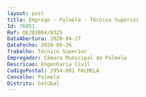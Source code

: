 ```yaml
--- 
layout: post
title: Emprego - Palmela - Técnico Superior
Id: 76051
Ref: OE202004/0325
DataAbertura: 2020-04-27
DataFecho: 2020-05-26
Trabalho: Técnico Superior
Empregador: Câmara Municipal de Palmela
Descricao: Engenharia Civil
CodigoPostal: 2954-001 PALMELA
Concelho: Palmela
Distrito: Setúbal
--- 
```

